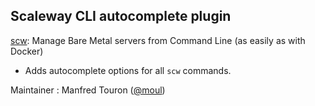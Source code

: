 ## Scaleway CLI autocomplete plugin

[scw](https://github.com/scaleway/scaleway-cli): Manage Bare Metal servers from Command Line (as easily as with Docker)

- Adds autocomplete options for all `scw` commands.

Maintainer : Manfred Touron ([@moul](https://github.com/moul))
